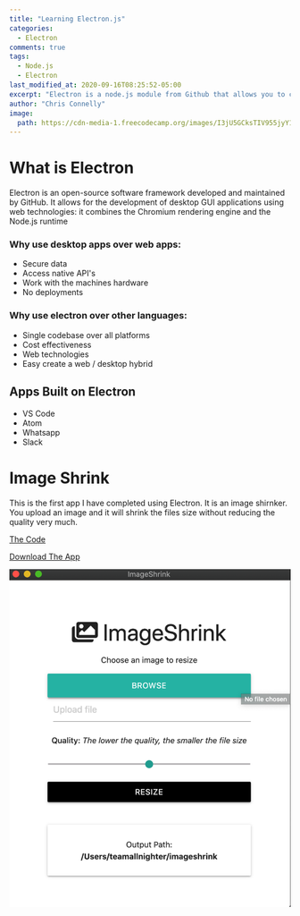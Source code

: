 ```yaml
---
title: "Learning Electron.js"
categories:
  - Electron
comments: true
tags:
  - Node.js
  - Electron
last_modified_at: 2020-09-16T08:25:52-05:00
excerpt: "Electron is a node.js module from Github that allows you to create desktops apps from HTML, CSS and vanilla JS"
author: "Chris Connelly"
image:
  path: https://cdn-media-1.freecodecamp.org/images/I3jU5GCksTIV955jyY1jgZmOUR21ayuDffI9
---
```


# What is Electron

Electron is an open-source software framework developed and maintained by GitHub. It allows for the development of desktop GUI applications using web technologies: it combines the Chromium rendering engine and the Node.js runtime

### Why use desktop apps over web apps:

- Secure data
- Access native API's
- Work with the machines hardware
- No deployments

### Why use electron over other languages:

- Single codebase over all platforms
- Cost effectiveness
- Web technologies
- Easy create a web / desktop hybrid

## Apps Built on Electron

- VS Code
- Atom
- Whatsapp
- Slack

# Image Shrink

This is the first app I have completed using Electron. It is an image shirnker. You upload an image and it will shrink the files size without reducing the quality very much.

[The Code](https://github.com/teamallnighter/chris-learns-electron/tree/main/image-shrink)

[Download The App](https://downloads.chrisconnelly.dev/electron/image-shrink)

![JavaScript Developer Edmonton](/assets/images/chrisconnellydotdev-imageshrinker.png)
